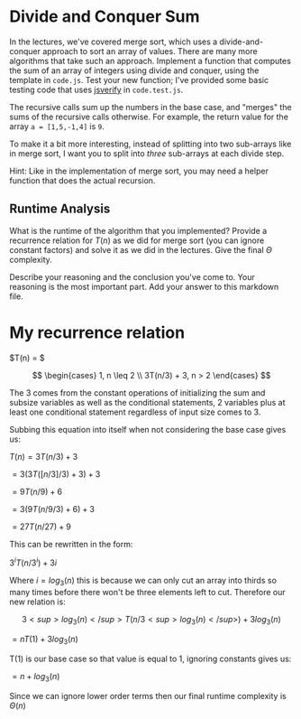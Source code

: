# Divide and Conquer Sum

In the lectures, we've covered merge sort, which uses a divide-and-conquer
approach to sort an array of values. There are many more algorithms that take
such an approach. Implement a function that computes the sum of an array of
integers using divide and conquer, using the template in `code.js`. Test your
new function; I've provided some basic testing code that uses
[jsverify](https://jsverify.github.io/) in `code.test.js`.

The recursive calls sum up the numbers in the base case, and "merges" the sums
of the recursive calls otherwise. For example, the return value for the array `a
= [1,5,-1,4]` is `9`.

To make it a bit more interesting, instead of splitting into two sub-arrays like
in merge sort, I want you to split into *three* sub-arrays at each divide step.

Hint: Like in the implementation of merge sort, you may need a helper function
that does the actual recursion.

## Runtime Analysis

What is the runtime of the algorithm that you implemented? Provide a recurrence
relation for $T(n)$ as we did for merge sort (you can ignore constant factors)
and solve it as we did in the lectures. Give the final $\Theta$ complexity.

Describe your reasoning and the conclusion you've come to. Your reasoning is the
most important part. Add your answer to this markdown file.


# My recurrence relation

$T(n) = $

$$
\begin{cases} 
1, n \leq 2 \\
3T(n/3) + 3,    n > 2
\end{cases}
$$

The 3 comes from the constant operations of initializing the sum and subsize variables as well
as the conditional statements, 2 variables plus at least one conditional statement regardless of input size comes to 3.

Subbing this equation into itself when not considering the base case gives us:

$T(n) = 3T(n/3) + 3$

$= 3(3T([n/3]/3)+3)+3$

$= 9T(n/9)+6$

$= 3(9T(n/9/3)+6)+3$

$= 27T(n/27)+9$

This can be rewritten in the form:

$3^iT(n/3^i)+3i$

Where $i=log_3(n)$ this is because we can only cut an array into thirds so many times before there won't be three elements
left to cut. Therefore our new relation is:

$$3<sup>log_3(n)</sup>T(n/3<sup>log_3(n)</sup>)+3 log_3(n)$$

$= nT(1) + 3 log_3(n)$

T(1) is our base case so that value is equal to 1, ignoring constants gives us:

$= n + log_3(n)$

Since we can ignore lower order terms then our final runtime complexity is $\Theta(n)$
